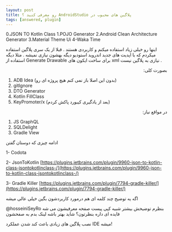 ```yaml
---
layout: post
title: ‫پلاگین های محبوب در AndroidStudio رو معرفی کنید ؟
tags: [answered, plugin]
---
```




<!-- comment #653926530 -->



0.JSON TO Kotlin Class
1.POJO Generator
2.Android Clean Architecture Generator
3.Material Theme Ui
4-Waka Time

اینها رو خیلی زیاد استفاده میکنم و کاربردی هستند . قبلا از یک سری پلاگین استفاده میکردم که با اپدیت های جدید اندروید استودیو دیگه بهشون نیازی نمیشه . مثلا دیگه استفاده از Generate Drawable
برای ساخت ایکون های xml  نیازی به پلاگین نیست .



<!-- comment #654042125 -->
<p dir='rtl' align='right'>
بصورت کلی:
</p>



1. ADB Idea (بدون این اصلا باز نمی کنم هیچ پروژه ای رو)
2. gitIgnore
3. DTO Generator
4. Kotlin FillClass
5. KeyPromoter/x (بعد از یادگیری کیبورد پاکش کردم)


<p dir='rtl' align='right'>در مواقع نیاز:</p>

1. JS GraphQL
2. SQLDelight
3. Gradle View


<!-- comment #654067312 -->
ادامه چیزی که دوستان گفتن


1- Codota

2- JsonToKotlin [https://plugins.jetbrains.com/plugin/9960-json-to-kotlin-class-jsontokotlinclass-/](https://plugins.jetbrains.com/plugin/9960-json-to-kotlin-class-jsontokotlinclass-/)

3- Gradle Killer [https://plugins.jetbrains.com/plugin/7794-gradle-killer/](https://plugins.jetbrains.com/plugin/7794-gradle-killer/)
<!-- comment #655378634 -->
اگه یه توضیح چند کلمه ای هم درمورد کاربردشون بگین خیلی عالی میشه
<!-- comment #655391888 -->
@hosseiniSeyRo 
بنظرم توضیحش بیشتر شبیه کپی پیست صفحه معرفیشون می شه
فایده ای داره بنظرتون؟
شاید بهتر باشه لینک بدم به صفحشون
<!-- comment #751434159 -->
نصب پلاگین های زیادی باعث کند شدن عملکرد IDE میشه!

